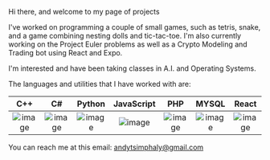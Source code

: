 Hi there, and welcome to my page of projects

I've worked on programming a couple of small games, such as tetris, snake, and a game combining nesting dolls and tic-tac-toe. I'm also currently working on the Project Euler problems as well as a Crypto Modeling and Trading bot using React and Expo.

I'm interested and have been taking classes in A.I. and Operating Systems.

The languages and utilities that I have worked with are: 

C++ | C# | Python | JavaScript | PHP | MYSQL | React 
:---: | :---: | :---: | :---: | :---: | :---: | :---: 
![image](https://user-images.githubusercontent.com/26051104/135210904-77aa4dce-2da0-47b8-994b-b81f5ff45e0b.png)|![image](https://user-images.githubusercontent.com/26051104/135211449-07affd2f-fa14-437a-a82a-8ed39f39d912.png)|![image](https://user-images.githubusercontent.com/26051104/135215513-75f0ed12-1073-4768-9c2e-9f8102332cb4.png)|![image](https://user-images.githubusercontent.com/26051104/135215590-b1656dae-18d9-450b-8505-47038c34f59c.png)|![image](https://user-images.githubusercontent.com/26051104/135215628-bad0f0f8-96c8-4a48-a88e-2965e64b2aa9.png)|![image](https://user-images.githubusercontent.com/26051104/135215669-0f806970-c3b9-4a77-84d5-8eb371c5608f.png)|![image](https://user-images.githubusercontent.com/26051104/135215725-63d7649e-0862-4380-aa90-72667ca3d68d.png)

You can reach me at this email: andytsimphaly@gmail.com

<!---
AndySimph/AndySimph is a ✨ special ✨ repository because its `README.md` (this file) appears on your GitHub profile.
You can click the Preview link to take a look at your changes.
--->
